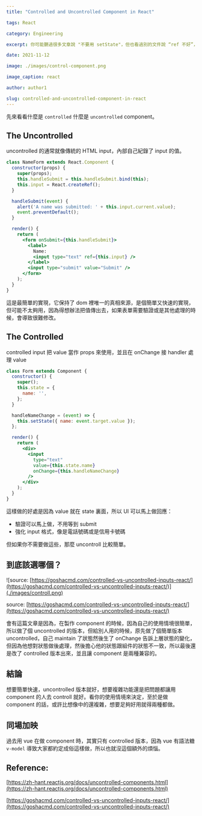 ```yaml
---
title: "Controlled and Uncontrolled Component in React"

tags: React

category: Engineering

excerpt: 你可能聽過很多文章說 "不要用 setState"，但也看過別的文件說 “ref 不好”，那麼到底應該要怎做，或是啥情況下應該選擇哪一種呢？

date: 2021-11-12

image: ./images/control-component.png

image_caption: react

author: author1

slug: controlled-and-uncontrolled-component-in-react
---
```


先來看看什麼是 `controlled` 什麼是 `uncontrolled` component。

## The Uncontrolled

uncontrolled 的通常就像傳統的 HTML input，內部自己紀錄了 input 的值。

```jsx
class NameForm extends React.Component {
  constructor(props) {
    super(props);
    this.handleSubmit = this.handleSubmit.bind(this);
    this.input = React.createRef();
  }

  handleSubmit(event) {
    alert('A name was submitted: ' + this.input.current.value);
    event.preventDefault();
  }

  render() {
    return (
      <form onSubmit={this.handleSubmit}>
        <label>
          Name:
          <input type="text" ref={this.input} />
        </label>
        <input type="submit" value="Submit" />
      </form>
    );
  }
}
```

這是最簡單的實現，它保持了 dom 裡唯一的真相來源，是個簡單又快速的實現，但可能不太夠用，因為得想辦法把值傳出去，如果表單需要驗證或是其他處理的時候，會導致很難修改。

## The Controlled

controlled input 把 value 當作 props 來使用，並且在 onChange 接 handler 處理 value

```jsx
class Form extends Component {
  constructor() {
    super();
    this.state = {
      name: '',
    };
  }

  handleNameChange = (event) => {
    this.setState({ name: event.target.value });
  };

  render() {
    return (
      <div>
        <input
          type="text"
          value={this.state.name}
          onChange={this.handleNameChange}
        />
      </div>
    );
  }
}
```

這樣做的好處是因為 value 就在 state 裏面，所以 UI 可以馬上做回應：

- 驗證可以馬上做，不用等到 submit
- 強化 input 格式，像是電話號碼或是信用卡號碼

但如果你不需要做這些，那麼 uncontroll 比較簡單。

## 到底該選哪個？

![source: [https://goshacmd.com/controlled-vs-uncontrolled-inputs-react/](https://goshacmd.com/controlled-vs-uncontrolled-inputs-react/)](./images/controll.png)

source: [https://goshacmd.com/controlled-vs-uncontrolled-inputs-react/](https://goshacmd.com/controlled-vs-uncontrolled-inputs-react/)

會有這篇文章是因為，在製作 component 的時候，因為自己的使用情境很簡單，所以做了個 uncontrolled 的版本，但給別人用的時候，原先做了個簡單版本 uncontrolled，自己 maintain 了狀態然後生了 onChange 告訴上層狀態的變化，但因為他想對狀態做後處理，然後擔心他的狀態跟組件的狀態不一致，所以最後還是改了 controlled 版本出來，並且讓 component 是兩種兼容的。

## 結論

想要簡單快速，uncontrolled 版本就好，想要複雜功能還是把問題都讓用 component 的人去 controll 就好。看你的使用情境來決定，至於是做 component 的話，或許比想像中的還複雜，想要足夠好用就得兩種都做。

## 同場加映

過去用 vue 在做 component 時，其實只有 controlled 版本，因為 vue 有語法糖 `v-model` 導致大家都約定成俗這樣做，所以也就沒這個額外的煩惱。

## Reference:

[https://zh-hant.reactjs.org/docs/uncontrolled-components.html](https://zh-hant.reactjs.org/docs/uncontrolled-components.html)

[https://goshacmd.com/controlled-vs-uncontrolled-inputs-react/](https://goshacmd.com/controlled-vs-uncontrolled-inputs-react/)